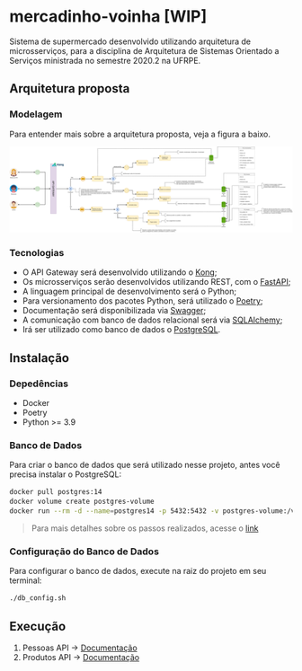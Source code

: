 # mercadinho-voinha [WIP]
Sistema de supermercado desenvolvido utilizando arquitetura de microsserviços, para a disciplina de Arquitetura de Sistemas Orientado a Serviços ministrada no semestre 2020.2 na UFRPE.

## Arquitetura proposta

### Modelagem
Para entender mais sobre a arquitetura proposta, veja a figura a baixo.

![arquitetura-proposta](docs/arquitetura.png)

### Tecnologias

* O API Gateway será desenvolvido utilizando o [Kong](https://konghq.com/);
* Os microsserviços serão desenvolvidos utilizando REST, com o [FastAPI](https://fastapi.tiangolo.com/);
* A linguagem principal de desenvolvimento será o Python;
* Para versionamento dos pacotes Python, será utilizado o [Poetry](https://python-poetry.org/);
* Documentação será disponibilizada via [Swagger](https://swagger.io/);
* A comunicação com banco de dados relacional será via [SQLAlchemy](https://www.sqlalchemy.org/);
* Irá ser utilizado como banco de dados o [PostgreSQL](https://www.postgresql.org/).

## Instalação

### Depedências
* Docker
* Poetry
* Python >= 3.9

### Banco de Dados

Para criar o banco de dados que será utilizado nesse projeto, antes você precisa instalar o PostgreSQL:

```bash
docker pull postgres:14
docker volume create postgres-volume
docker run --rm -d --name=postgres14 -p 5432:5432 -v postgres-volume:/var/lib/postgresql/data -e POSTGRES_PASSWORD=[your_password] postgres
```

> Para mais detalhes sobre os passos realizados, acesse o [link](https://linuxiac.com/postgresql-docker/)

### Configuração do Banco de Dados

Para configurar o banco de dados, execute na raiz do projeto em seu terminal:

```bash
./db_config.sh
```

## Execução

1. Pessoas API -> [Documentação](/mercadinho/pessoas_api)
2. Produtos API -> [Documentação](/mercadinho/produtos_api)
